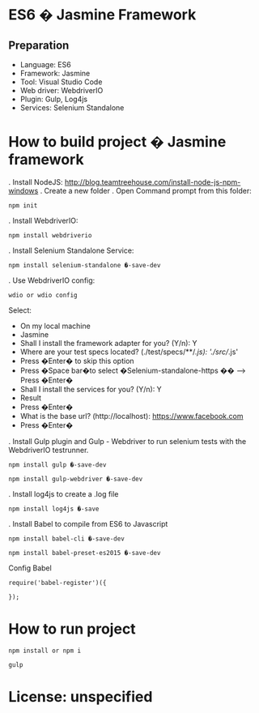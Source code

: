 # ES6 � Jasmine Framework
## Preparation
- Language: ES6
- Framework: Jasmine
- Tool: Visual Studio Code
- Web driver: WebdriverIO
- Plugin: Gulp, Log4js
- Services: Selenium Standalone

# How to build project � Jasmine framework 
. Install NodeJS: 
http://blog.teamtreehouse.com/install-node-js-npm-windows
. Create a new folder 
. Open Command prompt from this folder: 
```
npm init

```
. Install WebdriverIO: 
```
npm install webdriverio

```
. Install Selenium Standalone Service:
```
npm install selenium-standalone �-save-dev

```
. Use WebdriverIO config:
```
wdio or wdio config

```
Select:
- On my local machine
- Jasmine
- Shall I install the framework adapter for you? (Y/n): Y
- Where are your test specs located? (./test/specs/**/*.js): './src/*.js'
- Press �Enter� to skip this option
- Press �Space bar�to select �Selenium-standalone-https �� --> Press �Enter�
- Shall I install the services for you? (Y/n): Y
- Result
- Press �Enter� 
- What is the base url? (http://localhost): https://www.facebook.com
- Press �Enter�

. Install Gulp plugin and Gulp - Webdriver to run selenium tests with the WebdriverIO testrunner.

```
npm install gulp �-save-dev

```
```
npm install gulp-webdriver �-save-dev 

```
. Install log4js to create a .log file

```
npm install log4js �-save

```
. Install Babel to compile from ES6 to Javascript
```
npm install babel-cli �-save-dev

```
```
npm install babel-preset-es2015 �-save-dev

```
Config Babel

```
require('babel-register')({
  
});

```
# How to run project

```
npm install or npm i

```

```
gulp

```

# License: unspecified